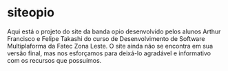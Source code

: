 # siteopio
Aqui está o projeto do site da banda opio desenvolvido pelos alunos Arthur Francisco e Felipe Takashi do curso de Desenvolvimento de Software Multiplaforma da Fatec Zona Leste.
O site ainda não se encontra em sua versão final, mas nos esforçamos para deixá-lo agradável e informativo com os recursos que possuímos.
